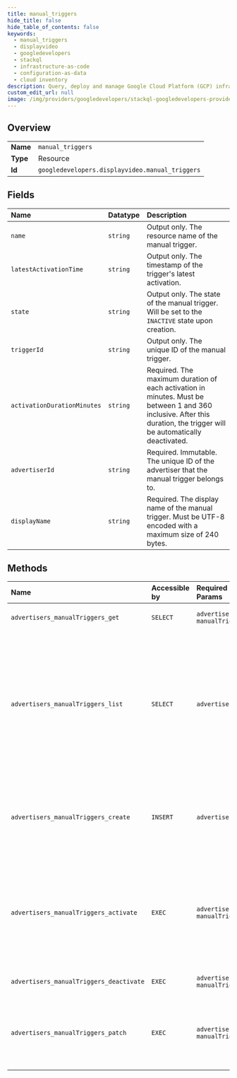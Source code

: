 ```yaml
---
title: manual_triggers
hide_title: false
hide_table_of_contents: false
keywords:
  - manual_triggers
  - displayvideo
  - googledevelopers    
  - stackql
  - infrastructure-as-code
  - configuration-as-data
  - cloud inventory
description: Query, deploy and manage Google Cloud Platform (GCP) infrastructure and resources using SQL
custom_edit_url: null
image: /img/providers/googledevelopers/stackql-googledevelopers-provider-featured-image.png
---
```

  
    

## Overview
<table><tbody>
<tr><td><b>Name</b></td><td><code>manual_triggers</code></td></tr>
<tr><td><b>Type</b></td><td>Resource</td></tr>
<tr><td><b>Id</b></td><td><code>googledevelopers.displayvideo.manual_triggers</code></td></tr>
</tbody></table>

## Fields
| Name | Datatype | Description |
|:-----|:---------|:------------|
| `name` | `string` | Output only. The resource name of the manual trigger. |
| `latestActivationTime` | `string` | Output only. The timestamp of the trigger's latest activation. |
| `state` | `string` | Output only. The state of the manual trigger. Will be set to the `INACTIVE` state upon creation. |
| `triggerId` | `string` | Output only. The unique ID of the manual trigger. |
| `activationDurationMinutes` | `string` | Required. The maximum duration of each activation in minutes. Must be between 1 and 360 inclusive. After this duration, the trigger will be automatically deactivated. |
| `advertiserId` | `string` | Required. Immutable. The unique ID of the advertiser that the manual trigger belongs to. |
| `displayName` | `string` | Required. The display name of the manual trigger. Must be UTF-8 encoded with a maximum size of 240 bytes. |
## Methods
| Name | Accessible by | Required Params | Description |
|:-----|:--------------|:----------------|:------------|
| `advertisers_manualTriggers_get` | `SELECT` | `advertisersId, manualTriggersId` | Gets a manual trigger. |
| `advertisers_manualTriggers_list` | `SELECT` | `advertisersId` | Lists manual triggers that are accessible to the current user for a given advertiser ID. The order is defined by the order_by parameter. A single advertiser_id is required. |
| `advertisers_manualTriggers_create` | `INSERT` | `advertisersId` | Creates a new manual trigger. Returns the newly created manual trigger if successful. |
| `advertisers_manualTriggers_activate` | `EXEC` | `advertisersId, manualTriggersId` | Activates a manual trigger. Each activation of the manual trigger must be at least 5 minutes apart, otherwise an error will be returned. |
| `advertisers_manualTriggers_deactivate` | `EXEC` | `advertisersId, manualTriggersId` | Deactivates a manual trigger. |
| `advertisers_manualTriggers_patch` | `EXEC` | `advertisersId, manualTriggersId` | Updates a manual trigger. Returns the updated manual trigger if successful. |
